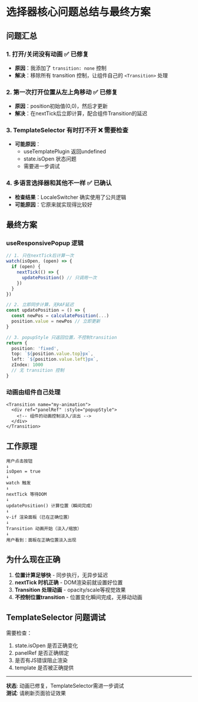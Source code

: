# 选择器核心问题总结与最终方案

## 问题汇总

### 1. 打开/关闭没有动画 ✅ 已修复
- **原因**：我添加了 `transition: none` 控制
- **解决**：移除所有 transition 控制，让组件自己的 `<Transition>` 处理

### 2. 第一次打开位置从左上角移动 ✅ 已修复  
- **原因**：position初始值(0,0)，然后才更新
- **解决**：在nextTick后立即计算，配合组件Transition的延迟

### 3. TemplateSelector 有时打不开 ❌ 需要检查
- **可能原因**：
  - useTemplatePlugin 返回undefined
  - state.isOpen 状态问题
  - 需要进一步调试

### 4. 多语言选择器和其他不一样 ✅ 已确认
- **检查结果**：LocaleSwitcher 确实使用了公共逻辑
- **可能原因**：它原来就实现得比较好

## 最终方案

### useResponsivePopup 逻辑

```typescript
// 1. 只在nextTick后计算一次
watch(isOpen, (open) => {
  if (open) {
    nextTick(() => {
      updatePosition() // 只调用一次
    })
  }
})

// 2. 立即同步计算，无RAF延迟
const updatePosition = () => {
  const newPos = calculatePosition(...)
  position.value = newPos // 立即更新
}

// 3. popupStyle 只返回位置，不控制transition
return {
  position: 'fixed',
  top: `${position.value.top}px`,
  left: `${position.value.left}px`,
  zIndex: 1000
  // 无 transition 控制
}
```

### 动画由组件自己处理

```vue
<Transition name="my-animation">
  <div ref="panelRef" :style="popupStyle">
    <!-- 组件的动画控制淡入/淡出 -->
  </div>
</Transition>
```

## 工作原理

```
用户点击按钮
↓
isOpen = true
↓
watch 触发
↓
nextTick 等待DOM
↓
updatePosition() 计算位置（瞬间完成）
↓
v-if 渲染面板（已在正确位置）
↓
Transition 动画开始（淡入/缩放）
↓
用户看到：面板在正确位置淡入出现
```

## 为什么现在正确

1. **位置计算足够快** - 同步执行，无异步延迟
2. **nextTick 时机正确** - DOM渲染前就设置好位置
3. **Transition 处理动画** - opacity/scale等视觉效果
4. **不控制位置transition** - 位置变化瞬间完成，无移动动画

## TemplateSelector 问题调试

需要检查：
1. state.isOpen 是否正确变化
2. panelRef 是否正确绑定
3. 是否有JS错误阻止渲染
4. template 是否被正确提供

---

**状态**: 动画已修复，TemplateSelector需进一步调试  
**测试**: 请刷新页面验证效果


